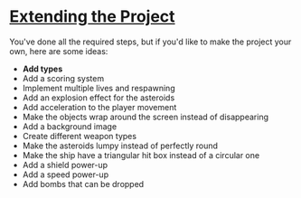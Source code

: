 # [Extending the Project](https://www.boot.dev/lessons/86dfaa2c-e367-4f37-91c0-b9e48cf5f0be)
You've done all the required steps, but if you'd like to make the project your own, here are some ideas:

- **Add types**
- Add a scoring system
- Implement multiple lives and respawning
- Add an explosion effect for the asteroids
- Add acceleration to the player movement
- Make the objects wrap around the screen instead of disappearing
- Add a background image
- Create different weapon types
- Make the asteroids lumpy instead of perfectly round
- Make the ship have a triangular hit box instead of a circular one
- Add a shield power-up
- Add a speed power-up
- Add bombs that can be dropped
